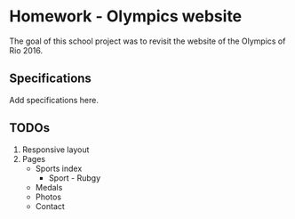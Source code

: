 # Homework - Olympics website
The goal of this school project was to revisit the website of the Olympics of Rio 2016.

## Specifications
Add specifications here.

## TODOs
1. Responsive layout
2. Pages
   - Sports index
      + Sport - Rubgy
   - Medals
   - Photos
   - Contact